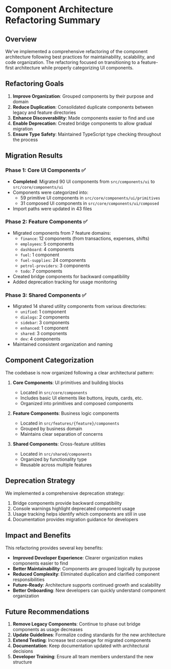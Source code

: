 # Component Architecture Refactoring Summary

## Overview

We've implemented a comprehensive refactoring of the component architecture following best practices for maintainability, scalability, and code organization. The refactoring focused on transitioning to a feature-first architecture while properly categorizing UI components.

## Refactoring Goals

1. **Improve Organization**: Grouped components by their purpose and domain
2. **Reduce Duplication**: Consolidated duplicate components between legacy and feature directories
3. **Enhance Discoverability**: Made components easier to find and use
4. **Enable Deprecation**: Created bridge components to allow gradual migration
5. **Ensure Type Safety**: Maintained TypeScript type checking throughout the process

## Migration Results

### Phase 1: Core UI Components ✅

- **Completed**: Migrated 90 UI components from `src/components/ui` to `src/core/components/ui`
- Components were categorized into:
  - 59 primitive UI components in `src/core/components/ui/primitives`
  - 31 composed UI components in `src/core/components/ui/composed`
- Import paths were updated in 43 files

### Phase 2: Feature Components ✅

- Migrated components from 7 feature domains:
  - `finance`: 12 components (from transactions, expenses, shifts)
  - `employees`: 5 components
  - `dashboard`: 4 components
  - `fuel`: 1 component
  - `fuel-supplies`: 24 components
  - `petrol-providers`: 3 components
  - `todo`: 7 components
- Created bridge components for backward compatibility
- Added deprecation tracking for usage monitoring

### Phase 3: Shared Components ✅

- Migrated 14 shared utility components from various directories:
  - `unified`: 1 component
  - `dialogs`: 2 components
  - `sidebar`: 3 components
  - `enhanced`: 1 component
  - `shared`: 3 components
  - `dev`: 4 components
- Maintained consistent organization and naming

## Component Categorization

The codebase is now organized following a clear architectural pattern:

1. **Core Components**: UI primitives and building blocks
   - Located in `src/core/components`
   - Includes basic UI elements like buttons, inputs, cards, etc.
   - Organized into primitives and composed components

2. **Feature Components**: Business logic components
   - Located in `src/features/{feature}/components`
   - Grouped by business domain
   - Maintains clear separation of concerns

3. **Shared Components**: Cross-feature utilities
   - Located in `src/shared/components`
   - Organized by functionality type
   - Reusable across multiple features

## Deprecation Strategy

We implemented a comprehensive deprecation strategy:

1. Bridge components provide backward compatibility
2. Console warnings highlight deprecated component usage
3. Usage tracking helps identify which components are still in use
4. Documentation provides migration guidance for developers

## Impact and Benefits

This refactoring provides several key benefits:

- **Improved Developer Experience**: Clearer organization makes components easier to find
- **Better Maintainability**: Components are grouped logically by purpose
- **Reduced Complexity**: Eliminated duplication and clarified component responsibilities
- **Future-Ready**: Architecture supports continued growth and scalability
- **Better Onboarding**: New developers can quickly understand component organization

## Future Recommendations

1. **Remove Legacy Components**: Continue to phase out bridge components as usage decreases
2. **Update Guidelines**: Formalize coding standards for the new architecture
3. **Extend Testing**: Increase test coverage for migrated components
4. **Documentation**: Keep documentation updated with architectural decisions
5. **Developer Training**: Ensure all team members understand the new structure 